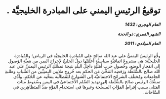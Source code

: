 <h1 dir="rtl">توقيعُ الرئيسِ اليمني على المبادرة الخليجيَّة .</h1>

<h5 dir="rtl">العام الهجري:  1432

الشهر القمري: ذو الحجة

العام الميلادي: 2011</h5>

<p dir="rtl">وقَّع الرئيسُ اليمنيُّ علي عبد الله صالح على المُبادرةِ الخليجيَّةِ في الرياض؛ والمُبادرَة الخليجيَّة: هي مشروعُ اتفاقيَّةٍ سياسيَّةٍ أعلَنَتْها دولُ الخليجُ لإخراجِ اليمن من مَغبَّةِ الوُصولِ إلى انفجارِ الوضعِ، وحُصولِ حربٍ أهليَّةٍ داخِلَ البلدِ نتيجةَ تمسُّكِ الرئيسِ اليمنيِّ علي عبد الله صالح بالسُّلطة ورَفضِه التنحِّيَ عن الحكمِ بعد خُروجِ ملايِين اليمنِيِّين من الشَّبابِ وطلبةِ الجامعات ومُختلَف الشرائحِ الاجتماعيَّة إلى الشوارِعِ للمُطالَبة بتنحِّيه عن الحُكمِ، وأدَّى تمسُّكُ الرئيسِ صالح بالسُّلطة إلى تهديدِ السِّلم الاجتماعيِّ في اليمن وسُقوطِ مئاتِ القتلى بسببِ إفراطِ القوَّاتِ المسلَّحة وغيرِها في استخدامِ القوَّةِ ضدَّ المتظاهِرين في السَّاحات.</p></br>
